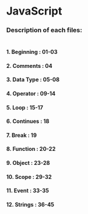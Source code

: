 # JavaScript
### Description of each files: 
# 
#### 1. Beginning : 01-03
#### 2. Comments : 04
#### 3. Data Type : 05-08
#### 4. Operator : 09-14
#### 5. Loop : 15-17
#### 6. Continues : 18
#### 7. Break : 19
#### 8. Function : 20-22
#### 9. Object : 23-28
#### 10. Scope : 29-32
#### 11. Event : 33-35
#### 12. Strings : 36-45


